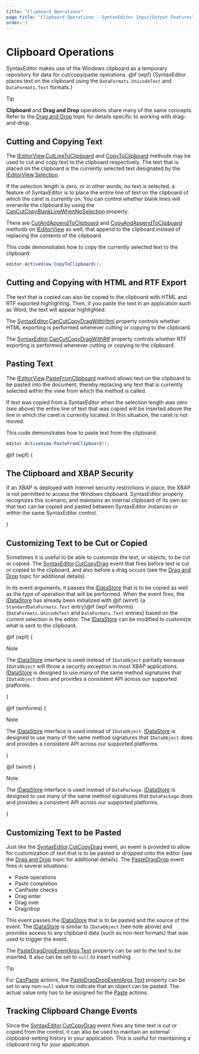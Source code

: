 ```yaml
---
title: "Clipboard Operations"
page-title: "Clipboard Operations - SyntaxEditor Input/Output Features"
order: 3
---
```

# Clipboard Operations

SyntaxEditor makes use of the Windows clipboard as a temporary repository for data for cut/copy/paste operations. @if (wpf) {SyntaxEditor places text on the clipboard using the `DataFormats.UnicodeText` and `DataFormats.Text` formats.}

> [!TIP]
> **Clipboard** and **Drag and Drop** operations share many of the same concepts. Refer to the [Drag and Drop](drag-drop.md) topic for details specific to working with drag-and-drop.

## Cutting and Copying Text

The [IEditorView](xref:@ActiproUIRoot.Controls.SyntaxEditor.IEditorView).[CutLineToClipboard](xref:@ActiproUIRoot.Controls.SyntaxEditor.IEditorView.CutLineToClipboard*) and [CopyToClipboard](xref:@ActiproUIRoot.Controls.SyntaxEditor.IEditorView.CopyToClipboard*) methods may be used to cut and copy text to the clipboard respectively.  The text that is placed on the clipboard is the currently selected text designated by the [IEditorView](xref:@ActiproUIRoot.Controls.SyntaxEditor.IEditorView).[Selection](xref:@ActiproUIRoot.Controls.SyntaxEditor.IEditorView.Selection).

If the selection length is zero, or in other words, no text is selected, a feature of SyntaxEditor is to place the entire line of text on the clipboard of which the caret is currently on.  You can control whether blank lines will overwrite the clipboard by using the [CanCutCopyBlankLineWhenNoSelection](xref:@ActiproUIRoot.Controls.SyntaxEditor.SyntaxEditor.CanCutCopyBlankLineWhenNoSelection) property.

There are [CutAndAppendToClipboard](xref:@ActiproUIRoot.Controls.SyntaxEditor.IEditorView.CutAndAppendToClipboard*) and [CopyAndAppendToClipboard](xref:@ActiproUIRoot.Controls.SyntaxEditor.IEditorView.CopyAndAppendToClipboard*) methods on [IEditorView](xref:@ActiproUIRoot.Controls.SyntaxEditor.IEditorView) as well, that append to the clipboard instead of replacing the contents of the clipboard.

This code demonstrates how to copy the currently selected text to the clipboard:

```csharp
editor.ActiveView.CopyToClipboard();
```

## Cutting and Copying with HTML and RTF Export

The text that is copied can also be copied to the clipboard with HTML and RTF exported highlighting.  Then, if you paste the text in an application such as Word, the text will appear highlighted.

The [SyntaxEditor](xref:@ActiproUIRoot.Controls.SyntaxEditor.SyntaxEditor).[CanCutCopyDragWithHtml](xref:@ActiproUIRoot.Controls.SyntaxEditor.SyntaxEditor.CanCutCopyDragWithHtml) property controls whether HTML exporting is performed whenever cutting or copying to the clipboard.

The [SyntaxEditor](xref:@ActiproUIRoot.Controls.SyntaxEditor.SyntaxEditor).[CanCutCopyDragWithRtf](xref:@ActiproUIRoot.Controls.SyntaxEditor.SyntaxEditor.CanCutCopyDragWithRtf) property controls whether RTF exporting is performed whenever cutting or copying to the clipboard.

## Pasting Text

The [IEditorView](xref:@ActiproUIRoot.Controls.SyntaxEditor.IEditorView).[PasteFromClipboard](xref:@ActiproUIRoot.Controls.SyntaxEditor.IEditorView.PasteFromClipboard*) method allows text on the clipboard to be pasted into the document, thereby replacing any text that is currently selected within the view from which the method is called.

If text was copied from a SyntaxEditor when the selection length was zero (see above) the entire line of text that was copied will be inserted above the line in which the caret is currently located. In this situation, the caret is not moved.

This code demonstrates how to paste text from the clipboard:

```csharp
editor.ActiveView.PasteFromClipboard();
```

@if (wpf) {

## The Clipboard and XBAP Security

If an XBAP is deployed with Internet security restrictions in place, the XBAP is not permitted to access the Windows clipboard.  SyntaxEditor properly recognizes this scenario, and maintains an internal clipboard of its own so that text can be copied and pasted between SyntaxEditor instances or within the same SyntaxEditor control.

}

## Customizing Text to be Cut or Copied

Sometimes it is useful to be able to customize the text, or objects, to be cut or copied.  The [SyntaxEditor](xref:@ActiproUIRoot.Controls.SyntaxEditor.SyntaxEditor).[CutCopyDrag](xref:@ActiproUIRoot.Controls.SyntaxEditor.SyntaxEditor.CutCopyDrag) event that fires before text is cut or copied to the clipboard, and also before a drag occurs (see the [Drag and Drop](drag-drop.md) topic for additional details).

In its event arguments, it passes the [IDataStore](xref:@ActiproUIRoot.Controls.SyntaxEditor.IDataStore) that is to be copied as well as the type of operation that will be performed.  When the event fires, the [IDataStore](xref:@ActiproUIRoot.Controls.SyntaxEditor.IDataStore) has already been initialized with @if (winrt) {a `StandardDataFormats.Text` entry}@if (wpf winforms) {`DataFormats.UnicodeText` and `DataFormats.Text` entries} based on the current selection in the editor.  The [IDataStore](xref:@ActiproUIRoot.Controls.SyntaxEditor.IDataStore) can be modified to customize what is sent to the clipboard.

@if (wpf) {

> [!NOTE]
> The [IDataStore](xref:@ActiproUIRoot.Controls.SyntaxEditor.IDataStore) interface is used instead of `IDataObject` partially because `IDataObject` will throw a security exception in most XBAP applications. [IDataStore](xref:@ActiproUIRoot.Controls.SyntaxEditor.IDataStore) is designed to use many of the same method signatures that `IDataObject` does and provides a consistent API across our supported platforms.

}

@if (winforms) {

> [!NOTE]
> The [IDataStore](xref:@ActiproUIRoot.Controls.SyntaxEditor.IDataStore) interface is used instead of `IDataObject`. [IDataStore](xref:@ActiproUIRoot.Controls.SyntaxEditor.IDataStore) is designed to use many of the same method signatures that `IDataObject` does and provides a consistent API across our supported platforms.

}

@if (winrt) {

> [!NOTE]
> The [IDataStore](xref:@ActiproUIRoot.Controls.SyntaxEditor.IDataStore) interface is used instead of `DataPackage`. [IDataStore](xref:@ActiproUIRoot.Controls.SyntaxEditor.IDataStore) is designed to use many of the same method signatures that `DataPackage` does and provides a consistent API across our supported platforms.

}

## Customizing Text to be Pasted

Just like the [SyntaxEditor](xref:@ActiproUIRoot.Controls.SyntaxEditor.SyntaxEditor).[CutCopyDrag](xref:@ActiproUIRoot.Controls.SyntaxEditor.SyntaxEditor.CutCopyDrag) event, an event is provided to allow for customization of text that is to be pasted or dropped onto the editor (see the [Drag and Drop](drag-drop.md) topic for additional details).  The [PasteDragDrop](xref:@ActiproUIRoot.Controls.SyntaxEditor.SyntaxEditor.PasteDragDrop) event fires in several situations:

- Paste operations
- Paste completion
- CanPaste checks
- Drag enter
- Drag over
- Drag/drop

This event passes the [IDataStore](xref:@ActiproUIRoot.Controls.SyntaxEditor.IDataStore) that is to be pasted and the source of the event.  The [IDataStore](xref:@ActiproUIRoot.Controls.SyntaxEditor.IDataStore) is similar to `IDataObject` (see note above) and provides access to any clipboard data (such as non-text formats) that was used to trigger the event.

The [PasteDragDropEventArgs](xref:@ActiproUIRoot.Controls.SyntaxEditor.PasteDragDropEventArgs).[Text](xref:@ActiproUIRoot.Controls.SyntaxEditor.PasteDragDropEventArgs.Text) property can be set to the text to be inserted.  It also can be set to `null` to insert nothing.

> [!TIP]
> 
> For [CanPaste](xref:@ActiproUIRoot.Controls.SyntaxEditor.PasteDragDropAction.CanPaste) actions, the [PasteDragDropEventArgs](xref:@ActiproUIRoot.Controls.SyntaxEditor.PasteDragDropEventArgs).[Text](xref:@ActiproUIRoot.Controls.SyntaxEditor.PasteDragDropEventArgs.Text) property can be set to any non-`null` value to indicate that an object can be pasted.  The actual value only has to be assigned for the [Paste](xref:@ActiproUIRoot.Controls.SyntaxEditor.PasteDragDropAction.Paste) actions.

## Tracking Clipboard Change Events

Since the [SyntaxEditor](xref:@ActiproUIRoot.Controls.SyntaxEditor.SyntaxEditor).[CutCopyDrag](xref:@ActiproUIRoot.Controls.SyntaxEditor.SyntaxEditor.CutCopyDrag) event fires any time text is cut or copied from the control, it can also be used to maintain an external clipboard-setting history in your application.  This is useful for maintaining a clipboard ring for your application.
